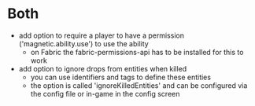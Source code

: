 # Both

- add option to require a player to have a permission ('magnetic.ability.use') to use the ability
    - on Fabric the fabric-permissions-api has to be installed for this to work
- add option to ignore drops from entities when killed
    - you can use identifiers and tags to define these entities
    - the option is called 'ignoreKilledEntities' and can be configured via the config file or in-game in the config
      screen